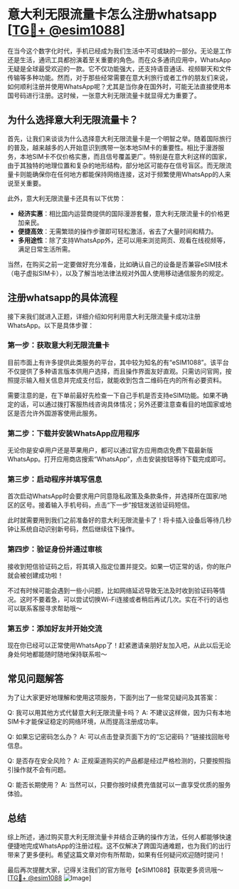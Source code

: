 # 意大利无限流量卡怎么注册whatsapp [[TG💪+ @esim1088](https://t.me/s/esim1088)]

在当今这个数字化时代，手机已经成为我们生活中不可或缺的一部分。无论是工作还是生活，通讯工具都扮演着至关重要的角色。而在众多通讯应用中，WhatsApp无疑是全球最受欢迎的一款。它不仅功能强大，还支持语音通话、视频聊天和文件传输等多种功能。然而，对于那些经常需要在意大利旅行或者工作的朋友们来说，如何顺利注册并使用WhatsApp呢？尤其是当你身在国外时，可能无法直接使用本国号码进行注册。这时候，一张意大利无限流量卡就显得尤为重要了。

## 为什么选择意大利无限流量卡？

首先，让我们来谈谈为什么选择意大利无限流量卡是一个明智之举。随着国际旅行的普及，越来越多的人开始意识到携带一张本地SIM卡的重要性。相比于漫游服务，本地SIM卡不仅价格实惠，而且信号覆盖更广。特别是在意大利这样的国家，由于其独特的地理位置和复杂的地形结构，部分地区可能存在信号盲区。而无限流量卡则能确保你在任何地方都能保持网络连接，这对于频繁使用WhatsApp的人来说至关重要。

此外，意大利无限流量卡还具有以下优势：

- **经济实惠**：相比国内运营商提供的国际漫游套餐，意大利无限流量卡的价格更加亲民。
- **便捷高效**：无需繁琐的操作步骤即可轻松激活，省去了大量时间和精力。
- **多用途性**：除了支持WhatsApp外，还可以用来浏览网页、观看在线视频等，满足日常生活所需。

当然，在购买之前一定要做好充分准备，比如确认自己的设备是否兼容eSIM技术（电子虚拟SIM卡），以及了解当地法律法规对外国人使用移动通信服务的规定。

## 注册whatsapp的具体流程

接下来我们就进入正题，详细介绍如何利用意大利无限流量卡成功注册WhatsApp。以下是具体步骤：

### 第一步：获取意大利无限流量卡

目前市面上有许多提供此类服务的平台，其中较为知名的有“eSIM1088”。该平台不仅提供了多种语言版本供用户选择，而且操作界面友好直观。只需访问官网，按照提示输入相关信息并完成支付后，就能收到包含二维码在内的所有必要资料。

需要注意的是，在下单前最好先检查一下自己手机是否支持eSIM功能。如果不确定的话，可以通过拨打客服热线咨询具体情况；另外还要注意查看目的地国家或地区是否允许外国游客使用此服务。

### 第二步：下载并安装WhatsApp应用程序

无论你是安卓用户还是苹果用户，都可以通过官方应用商店免费下载最新版WhatsApp。打开应用商店搜索“WhatsApp”，点击安装按钮等待下载完成即可。

### 第三步：启动程序并填写信息

首次启动WhatsApp时会要求用户同意隐私政策及条款条件，并选择所在国家/地区的区号。接着输入手机号码，点击“下一步”按钮发送验证码短信。

此时就需要用到我们之前准备好的意大利无限流量卡了！将卡插入设备后等待几秒钟让系统自动识别新号码，然后继续往下操作。

### 第四步：验证身份并通过审核

接收到短信验证码之后，将其填入指定位置并提交。如果一切正常的话，你的账户就会被创建成功啦！

不过有时候可能会遇到一些小问题，比如网络延迟导致无法及时收到验证码等情况。这时不要着急，可以尝试切换Wi-Fi连接或者稍后再试几次。实在不行的话也可以联系客服寻求帮助哦～

### 第五步：添加好友并开始交流

现在你已经可以正常使用WhatsApp了！赶紧邀请亲朋好友加入吧，从此以后无论身处何地都能随时随地保持联系啦～

## 常见问题解答

为了让大家更好地理解和使用这项服务，下面列出了一些常见疑问及其答案：

Q: 我可以用其他方式代替意大利无限流量卡吗？
A: 不建议这样做，因为只有本地SIM卡才能保证稳定的网络环境，从而提高注册成功率。

Q: 如果忘记密码怎么办？
A: 可以点击登录页面下方的“忘记密码？”链接找回账号信息。

Q: 是否存在安全风险？
A: 正规渠道购买的产品都是经过严格检测的，只要按照指引操作就不会有问题。

Q: 能否长期使用？
A: 当然可以，只要你按时续费充值就可以一直享受优质的服务体验。

## 总结

综上所述，通过购买意大利无限流量卡并结合正确的操作方法，任何人都能够快速便捷地完成WhatsApp的注册过程。这不仅解决了跨国沟通难题，也为我们的出行带来了更多便利。希望这篇文章对你有所帮助，如果有任何疑问欢迎随时提问！

最后再次提醒大家，记得关注我们的官方账号【eSIM1088】获取更多资讯哦～[[TG💪+ @esim1088](https://t.me/s/esim1088) ![Image](https://i.postimg.cc/4NQfJmqS/Snipaste-2025-05-13-00-14-12.png)]